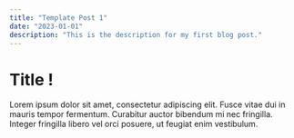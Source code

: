 ```yaml
---
title: "Template Post 1"
date: "2023-01-01"
description: "This is the description for my first blog post."
---
```


# Title !

Lorem ipsum dolor sit amet, consectetur adipiscing elit. Fusce vitae dui in mauris tempor fermentum. Curabitur auctor bibendum mi nec fringilla. Integer fringilla libero vel orci posuere, ut feugiat enim vestibulum.
